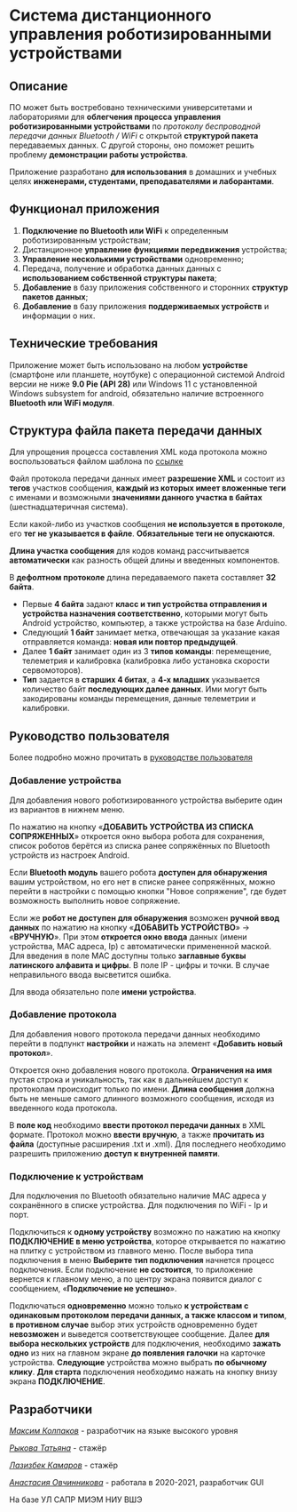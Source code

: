 # Система дистанционного управления роботизированными устройствами
## Описание
ПО может быть востребовано техническими университетами и лабораториями для **облегчения процесса управления роботизированными устройствами** по *протоколу беспроводной передачи данных Bluetooth / WiFi* с открытой **структурой пакета** передаваемых данных. С другой стороны, оно поможет решить проблему **демонстрации работы устройства**.

Приложение разработано **для использования** в домашних и учебных целях **инженерами, студентами, преподавателями и лаборантами**. 

## Функционал приложения
1.	**Подключение по Bluetooth или WiFi** к определенным роботизированным устройствам;
2.	Дистанционное **управление функциями передвижения** устройства;
3.	**Управление несколькими устройствами** одновременно;
4.	Передача, получение и обработка данных данных с **использованием собственной структуры пакета**;
5.	**Добавление** в базу приложения собственного и сторонних **структур пакетов данных**;
6.	**Добавление** в базу приложения **поддерживаемых устройств** и информации о них.

## Технические требования
Приложение может быть использовано на любом **устройстве** (смартфоне или планшете, ноутбуке) с операционной системой Android версии не ниже **9.0 Pie (API 28)** или Windows 11 с установленной Windows subsystem for android, обязательно наличие встроенного **Bluetooth или WiFi модуля**.

## Структура файла пакета передачи данных
Для упрощения процесса составления XML кода протокола можно воспользоваться файлом шаблона по [ссылке](https://drive.google.com/file/d/1DgwXtwNb38TRlwDL3d81XfH5eFk_xhqG/view?usp=sharing)

Файл протокола передачи данных имеет **разрешение XML** и состоит из **тегов** участков сообщения, **каждый из которых имеет вложенные теги** с именами и возможными **значениями данного участка в байтах** (шестнадцатеричная система). 

Если какой-либо из участков сообщения **не используется в протоколе**, его **тег не указывается в файле**. **Обязательные теги не опускаются**. 

**Длина участка сообщения** для кодов команд рассчитывается **автоматически** как разность общей длины и введенных компонентов.

В **дефолтном протоколе** длина передаваемого пакета составляет **32 байта**. 
* Первые **4 байта** задают **класс и тип устройства отправления и устройства назначения соответственно**, которыми могут быть Android устройство, компьютер, а также устройства на базе Arduino. 
* Следующий **1 байт** занимает метка, отвечающая за указание какая отправляется команда: **новая или повтор предыдущей**. 
* Далее **1 байт** занимает один из 3 **типов команды**: перемещение, телеметрия и калибровка (калибровка либо установка скорости сервомоторов). 
* **Тип** задается в **старших 4 битах**, а **4-х младших** указывается количество байт **последующих далее данных**. Ими могут быть закодированы команды перемещения, данные телеметрии и калибровки.

## Руководство пользователя

Более подробно можно прочитать в [руководстве пользователя](https://drive.google.com/file/d/1zkhzHQyIvyE6i714tYS-aKuhP0ao2Z2Y/view?usp=sharing)

### Добавление устройства

Для добавления нового роботизированного устройства выберите один из вариантов в нижнем меню. 

По нажатию на кнопку «**ДОБАВИТЬ УСТРОЙСТВА ИЗ СПИСКА СОПРЯЖЕННЫХ**» откроется окно выбора робота для сохранения, список роботов берётся из списка ранее сопряжённых по Bluetooth устройств из настроек Android. 

Если **Bluetooth модуль** вашего робота **доступен для обнаружения** вашим устройством, но его нет в списке ранее сопряжённых, можно перейти в настройки с помощью кнопки "Новое сопряжение", где будет возможность выполнить новое сопряжение.

Если же **робот не доступен для обнаружения** возможен **ручной ввод данных** по нажатию на кнопку «**ДОБАВИТЬ УСТРОЙСТВО**» -> «**ВРУЧНУЮ**». При этом **откроется окно ввода** данных (имени устройства, MAC адреса, Ip) с автоматически примененной маской. Для введения в поле MAC доступны только **заглавные буквы латинского алфавита и цифры**. В поле IP - цифры и точки. В случае неправильного ввода высветится ошибка.

Для ввода обязательно поле **имени устройства**.

### Добавление протокола

Для добавления нового протокола передачи данных необходимо перейти в подпункт **настройки** и нажать на элемент «**Добавить новый протокол**». 

Откроется окно добавления нового протокола. **Ограничения на имя** пустая строка и уникальность, так как в дальнейшем доступ к протоколам происходит только по имени. **Длина сообщения** должна быть не меньше самого длинного возможного сообщения, исходя из введенного кода протокола.

В **поле код** необходимо **ввести протокол передачи данных** в XML формате. Протокол можно **ввести вручную**, а также **прочитать из файла** (доступные расширения .txt и .xml). Для последнего необходимо разрешить приложению **доступ к внутренней памяти**.

### Подключение к устройствам

Для подключения по Bluetooth обязательно наличие MAC адреса у сохранённого в списке устройства. Для подключения по WiFi - Ip и порт.

Подключиться к **одному устройству** возможно по нажатию на кнопку **ПОДКЛЮЧЕНИЕ в меню устройства**, которое открывается по нажатию на плитку с устройством из главного меню. После выбора типа подключения в меню **Выберите тип подключения** начнется процесс подключения. Если подключение **не состоится**, то приложение вернется к главному меню, а по центру экрана появится диалог с сообщением, «**Подключение не успешно**».

Подключаться **одновременно** можно только **к устройствам с одинаковым протоколом передачи данных, а также классом и типом**, **в противном случае** выбор этих устройств одновременно будет **невозможен** и выведется соответствующее сообщение. Далее **для выбора нескольких устройств** для подключения, необходимо **зажать одно** из них на главном экране **до появления галочки** на карточке устройства. **Следующие** устройства можно выбрать **по обычному клику**. **Для старта** подключения необходимо нажать на кнопку внизу экрана **ПОДКЛЮЧЕНИЕ**. 

## Разработчики

*[Максим Колпаков](https://vk.com/mkolpakov2002)* - разработчик на языке высокого уровня

*[Рыкова Татьяна](https://vk.com/id326207212)* - стажёр

*[Лазизбек Камаров](https://vk.com/kamarov11)* - стажёр

*[Анастасия Овчинникова](https://vk.com/n.ovechka)* - работала в 2020-2021, разработчик GUI

На базе УЛ САПР МИЭМ НИУ ВШЭ

